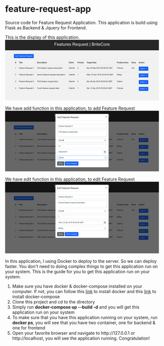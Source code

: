 # feature-request-app
Source code for Feature Request Application. This application is build using Flask as Backend & Jquery for Frontend.

This is the display of this application.
<img src="pict/pict1.png"></img>

We have add function in this application, to add Feature Request
<img src="pict/pict2.png"></img>

We have edit function in this application, to edit Feature Request
<img src="pict/pict3.png"></img>

In this application, I using Docker to deploy to the server. So we can deploy faster. You don't need to doing complex things to get this application run on your system. This is the guide for you to get this application run on your system.

<ol>
  <li>Make sure you have docker & docker-compose installed on your computer. If not, you can follow this <a href="https://docs.docker.com/install/">link</a> to install docker and this <a href="https://docs.docker.com/compose/install/">link</a> to install docker-compose</li>
  <li>Clone this project and cd to the directory</li>
  <li>Simply run <b>docker-compose up --build -d</b> and you will get this application run on your system</li>
  <li>To make sure that you have this application running on your system, run <b>docker ps</b>, you will see that you have two container, one for backend & one for frontend</li>
  <li>Open your favorite browser and navigate to http://127.0.0.1 or http://localhost, you will see the application running. Congratulation!</li>
</ol>
